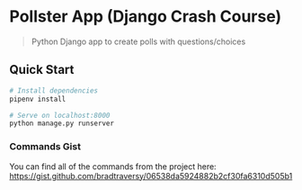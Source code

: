# Pollster App (Django Crash Course)

> Python Django app to create polls with questions/choices

## Quick Start

``` bash
# Install dependencies
pipenv install

# Serve on localhost:8000
python manage.py runserver
```

### Commands Gist
You can find all of the commands from the project here:
https://gist.github.com/bradtraversy/06538da5924882b2cf30fa6310d505b1

